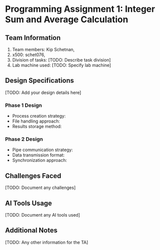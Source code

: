 # Programming Assignment 1: Integer Sum and Average Calculation

## Team Information
1. Team members: Kip Schetnan,
2. x500: schet076,
3. Division of tasks: [TODO: Describe task division]
4. Lab machine used: [TODO: Specify lab machine]

## Design Specifications
[TODO: Add your design details here]

### Phase 1 Design
- Process creation strategy:
- File handling approach:
- Results storage method:

### Phase 2 Design
- Pipe communication strategy:
- Data transmission format:
- Synchronization approach:

## Challenges Faced
[TODO: Document any challenges]

## AI Tools Usage
[TODO: Document any AI tools used]

## Additional Notes
[TODO: Any other information for the TA]
